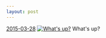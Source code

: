 ```yaml
---
layout: post
---
```


<p>
  <time><a href="/399">2015-03-28</a></time>
  <a href="/399"><img src="{{ site.assets_url }}/399-484.jpg" srcset="{{ site.assets_url }}/399-968.jpg 968w, {{ site.assets_url }}/399-726.jpg 726w, {{ site.assets_url }}/399-484.jpg 484w, {{ site.assets_url }}/399-242.jpg 242w" sizes="(min-width: 700px) 50vw, calc(100vw - 2rem)" alt="What's up?" /></a>
  <span>What's up?</span>
</p>
